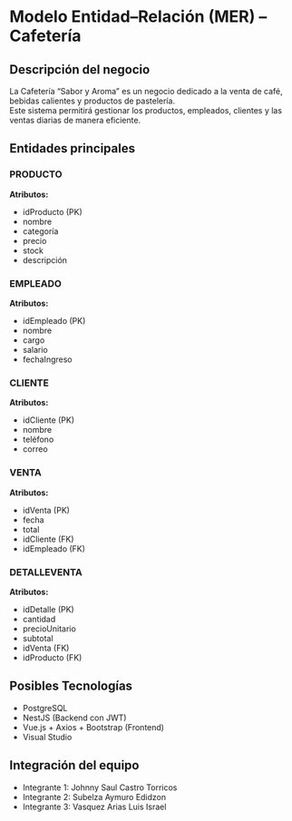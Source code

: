 # Modelo Entidad–Relación (MER) – Cafetería 

## Descripción del negocio
La Cafetería “Sabor y Aroma” es un negocio dedicado a la venta de café, bebidas calientes y productos de pastelería.  
Este sistema permitirá gestionar los productos, empleados, clientes y las ventas diarias de manera eficiente.

## Entidades principales

### PRODUCTO
**Atributos:**
- idProducto (PK)
- nombre
- categoría
- precio
- stock
- descripción

### EMPLEADO
**Atributos:**
- idEmpleado (PK)
- nombre
- cargo
- salario
- fechaIngreso

### CLIENTE
**Atributos:**
- idCliente (PK)
- nombre
- teléfono
- correo

### VENTA
**Atributos:**
- idVenta (PK)
- fecha
- total
- idCliente (FK)
- idEmpleado (FK)

### DETALLEVENTA
**Atributos:**
- idDetalle (PK)
- cantidad
- precioUnitario
- subtotal
- idVenta (FK)
- idProducto (FK)

## Posibles Tecnologías
- PostgreSQL
- NestJS (Backend con JWT)
- Vue.js + Axios + Bootstrap (Frontend)
- Visual Studio

## Integración del equipo
- Integrante 1: Johnny Saul Castro Torricos
- Integrante 2: Subelza Aymuro Edidzon
- Integrante 3: Vasquez Arias Luis Israel
